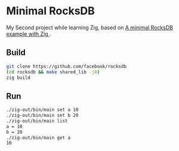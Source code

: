 # Minimal RocksDB

My Second project while learning Zig, based on [A minimal RocksDB example with Zig
](https://notes.eatonphil.com/zigrocks.html).

## Build

```bash
git clone https://github.com/facebook/rocksdb
(cd rocksdb && make shared_lib -j8)
zig build
```

## Run

```bash
./zig-out/bin/main set a 10
./zig-out/bin/main set b 20
./zig-out/bin/main list
a = 10
b = 20
./zig-out/bin/main get a
10
```
